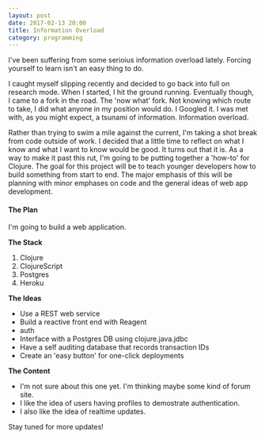 ```yaml
---
layout: post
date: 2017-02-13 20:00
title: Information Overload
category: programming
---
```


I've been suffering from some serioius information overload lately.
Forcing yourself to learn isn't an easy thing to do.

I caught myself slipping recently and decided to go back into full on research mode.
When I started, I hit the ground running.
Eventually though, I came to a fork in the road.
The 'now what' fork.
Not knowing which route to take, I did what anyone in my position would do.
I Googled it.
I was met with, as you might expect, a tsunami of information.
Information overload.

Rather than trying to swim a mile against the current, I'm taking a shot break from code outside of work.
I decided that a little time to reflect on what I know and what I want to know would be good.
It turns out that it is.
As a way to make it past this rut, I'm going to be putting together a 'how-to' for Clojure.
The goal for this project will be to teach younger developers how to build something from start to end.
The major emphasis of this will be planning with minor emphases on code and the general ideas of web app development.

#### The Plan

I'm going to build a web application.

__The Stack__
1. Clojure
2. ClojureScript
3. Postgres
4. Heroku

__The Ideas__
- Use a REST web service
- Build a reactive front end with Reagent
- auth
- Interface with a Postgres DB using clojure.java.jdbc
- Have a self auditing database that records transaction IDs
- Create an 'easy button' for one-click deployments

__The Content__
- I'm not sure about this one yet. I'm thinking maybe some kind of forum site.
- I like the idea of users having profiles to demostrate authentication.
- I also like the idea of realtime updates.

Stay tuned for more updates!
